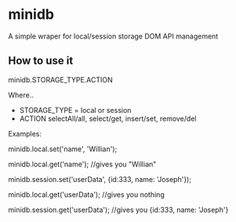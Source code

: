 minidb
======

A simple wraper for local/session storage DOM API management

How to use it
------------------------------

minidb.STORAGE_TYPE.ACTION

Where..

 - STORAGE_TYPE = local or session
 - ACTION
        selectAll/all,
        select/get,
        insert/set,
        remove/del

Examples:

minidb.local.set('name', 'Willian');

minidb.local.get('name'); //gives you "Willian"

minidb.session.set('userData', {id:333, name: 'Joseph'});

minidb.local.get('userData'); //gives you nothing

minidb.session.get('userData'); //gives you {id:333, name: 'Joseph'}

